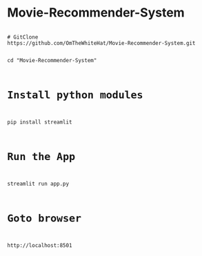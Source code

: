 # Movie-Recommender-System
<code>
# GitClone
https://github.com/OmTheWhiteHat/Movie-Recommender-System.git

cd "Movie-Recommender-System"
# Install python modules
pip install streamlit
# Run the App
streamlit run app.py
# Goto browser
http://localhost:8501

</code>
